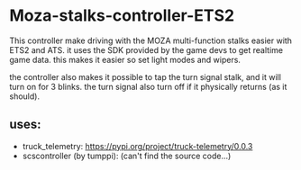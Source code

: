 # Moza-stalks-controller-ETS2
This controller make driving with the MOZA multi-function stalks easier with ETS2 and ATS. it uses the SDK provided by the game devs to get realtime game data. this makes it easier so set light modes and wipers.

the controller also makes it possible to tap the turn signal stalk, and it will turn on for 3 blinks.
the turn signal also turn off if it physically returns (as it should).

## uses:
- truck_telemetry: https://pypi.org/project/truck-telemetry/0.0.3
- scscontroller (by tumppi): (can't find the source code...)
